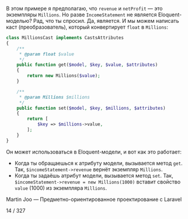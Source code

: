 В этом примере я предполагаю, что `revenue` и `netProfit` — это экземпляры `Millions`.
Но разве `IncomeStatement` не является Eloquent-моделью?
Рад, что ты спросил. Да, является. И мы можем написать каст (преобразователь), который конвертирует `float` в `Millions`:

```php
class MillionsCast implements CastsAttributes
{
    /**
     * @param float $value
     */
    public function get($model, $key, $value, $attributes)
    {
        return new Millions($value);
    }

    /**
     * @param Millions $millions
     */
    public function set($model, $key, $millions, $attributes)
    {
        return [
            $key => $millions->value,
        ];
    }
}
```

Он может использоваться в Eloquent-модели, и вот как это работает:

* Когда ты обращаешься к атрибуту модели, вызывается метод `get`. Так, `$incomeStatement->revenue` вернёт экземпляр `Millions`.
* Когда ты задаёшь атрибут модели, вызывается метод `set`. Так, `$incomeStatement->revenue = new Millions(1000)` вставит свойство `value` (1000) из экземпляра `Millions`.


Martin Joo — Предметно-ориентированное проектирование с Laravel

14 / 327
